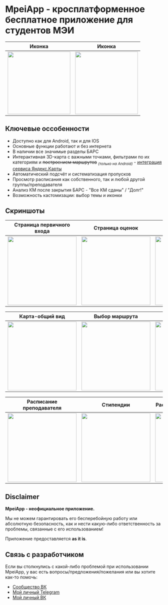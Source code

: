 # MpeiApp - кросплатформенное бесплатное приложение для студентов МЭИ
Иконка | Иконка
--- | ---
<img src=https://github.com/TheKeeroll/MpeiApp/blob/R1U/assets/images/dragons.png width=200/> | <img src=https://github.com/TheKeeroll/MpeiApp/blob/R1U/assets/images/cool.png width=200/>

## Ключевые оссобенности
- Доступно как для Android, так и для IOS
- Основные функции работают и без интернета
- В наличии все значимые разделы БАРС
- Интерактивная 3D-карта с важными точками, фильтрами по их категориям и <strike>построением маршрутов</strike> <sub>*(только на Android)*</sub> - [интеграция сервиса Яндекс.Карты](https://github.com/volga-volga/react-native-yamap)
- Автоматический подсчёт и систематизация пропусков
- Просмотр расписания как собственного, так и любой другой группы/преподавателя
- Анализ КМ после закрытия БАРС - "Все КМ сданы" / "Долг!"
- Возможность кастомизации: выбор темы и иконки

## Скриншоты
Страница первичного входа | Страница оценок | Выбор раздела БАРС | Страница пропусков
--- | --- | --- | ---
<img src=https://github.com/TheKeeroll/MpeiApp/assets/77333497/a25e1356-357d-42e7-b9d0-82b79fc6850d width=220/> | <img src=https://github.com/TheKeeroll/MpeiApp/assets/77333497/63ea4bb6-f0af-43b9-9bc5-b8f901b01b9a width=220/> | <img src=https://github.com/TheKeeroll/MpeiApp/assets/77333497/bfaa94ab-e55b-40d2-8a86-79017b33b02b width=220/> | <img src=https://github.com/TheKeeroll/MpeiApp/assets/77333497/b80ef6b0-dff6-41d2-b147-8df7cc2725f5 width=220/> 

Карта-общий вид | Выбор маршрута | Карта(светлая тема) | Категории(светлая тема)
--- | --- | --- | ---
<img src=https://github.com/TheKeeroll/MpeiApp/assets/77333497/22a1e5d1-acd8-4c29-90c0-9765b7ae4318 width=220/> | <img src=https://github.com/TheKeeroll/MpeiApp/assets/77333497/8e4593da-84f1-43bb-bfa5-95e7de280c49 width=220/> | <img src=https://github.com/TheKeeroll/MpeiApp/assets/77333497/bf756c47-d54d-4e42-8b19-e18a3adf88df width=220/> | <img src=https://github.com/TheKeeroll/MpeiApp/assets/77333497/000a447c-495e-4afd-acee-66f59b88c62e width=220/>

Расписание преподавателя | Стипендии | Расписание(светлая тема) | Приказы(светлая тема)
--- | --- | --- | ---
<img src=https://github.com/TheKeeroll/MpeiApp/assets/77333497/821ec38e-7821-4988-aee9-1b324f40087d width=220/> | <img src=https://github.com/TheKeeroll/MpeiApp/assets/77333497/47322328-c2c1-4cf7-8751-7a393186df62 width=220/> | <img src=https://github.com/TheKeeroll/MpeiApp/assets/77333497/f77a69af-e66d-4dc3-b8a5-3276b2aa833d width=220/> | <img src=https://github.com/TheKeeroll/MpeiApp/assets/77333497/f68b0c78-ceb9-480e-8245-92b0e6405d28 width=220/>

## Disclaimer
**MpeiApp - неофициальное приложение.**

Мы не можем гарантировать его бесперебойную работу или абсолютную безопасность, как и нести какую-либо ответственность за проблемы, связанные с его использованием!

Приложение предоставляется **as it is**.

## Связь с разработчиком
Если вы столкнулись с какой-либо проблемой при использовании MpeiApp, у вас есть вопросы/предложения/пожелания или вы хотите как-то помочь:
- [Сообщество ВК](https://vk.com/mpeiapp)
- [Мой личный Telegram](https://t.me/DragonSavA)
- [Мой личный ВК](https://vk.com/dragonsava)
